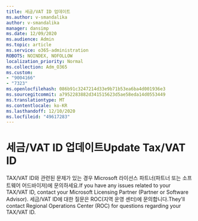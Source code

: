 ```yaml
---
title: 세금/VAT ID 업데이트
ms.author: v-smandalika
author: v-smandalika
manager: dansimp
ms.date: 12/09/2020
ms.audience: Admin
ms.topic: article
ms.service: o365-administration
ROBOTS: NOINDEX, NOFOLLOW
localization_priority: Normal
ms.collection: Adm_O365
ms.custom:
- "9004166"
- "7323"
ms.openlocfilehash: 086b91c3247214d33e9b71b53ea6ba4d001936e3
ms.sourcegitcommit: a7952283882d341515623d5ae58eda14d0553449
ms.translationtype: MT
ms.contentlocale: ko-KR
ms.lasthandoff: 12/10/2020
ms.locfileid: "49617283"
---
```

# <a name="update-taxvat-id"></a><span data-ttu-id="e7e04-102">세금/VAT ID 업데이트</span><span class="sxs-lookup"><span data-stu-id="e7e04-102">Update Tax/VAT ID</span></span>

<span data-ttu-id="e7e04-103">TAX/VAT ID와 관련된 문제가 있는 경우 Microsoft 라이선스 파트너(파트너 또는 소프트웨어 어드바이저)에 문의하세요.</span><span class="sxs-lookup"><span data-stu-id="e7e04-103">If you have any issues related to your TAX/VAT ID, contact your Microsoft Licensing Partner (Partner or Software Advisor).</span></span> <span data-ttu-id="e7e04-104">세금/VAT ID에 대한 질문은 ROC(지역 운영 센터)에 문의합니다.</span><span class="sxs-lookup"><span data-stu-id="e7e04-104">They'll contact Regional Operations Center (ROC) for questions regarding your TAX/VAT ID.</span></span> 